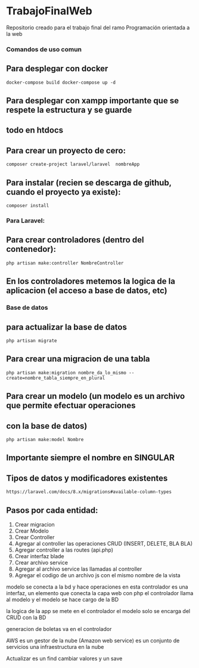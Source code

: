 # TrabajoFinalWeb
Repositorio creado para el trabajo final del ramo Programación orientada a la web

### Comandos de uso comun

## Para desplegar con docker
``
    docker-compose build
    docker-compose up -d
``
## Para desplegar con xampp importante que se respete la estructura y se guarde
## todo en htdocs

## Para crear un proyecto de cero:
``
  composer create-project laravel/laravel  nombreApp
``

## Para instalar (recien se descarga de github, cuando el proyecto ya existe):
``
    composer install
``

### Para Laravel:

## Para crear controladores (dentro del contenedor):

``
    php artisan make:controller NombreController
``
## En los controladores metemos la logica de la aplicacion (el acceso a base de datos, etc)

### Base de datos

## para actualizar la base de datos

``
    php artisan migrate
``

## Para crear una migracion de una tabla
``
    php artisan make:migration nombre_da_lo_mismo --create=nombre_tabla_siempre_en_plural
``

## Para crear un modelo (un modelo es un archivo que permite efectuar operaciones
## con la base de datos)
``
    php artisan make:model Nombre
``
## Importante siempre el nombre en SINGULAR

## Tipos de datos y modificadores existentes
``
https://laravel.com/docs/8.x/migrations#available-column-types
``

## Pasos por cada entidad:
1. Crear migracion
2. Crear Modelo
3. Crear Controller
4. Agregar al controller las operaciones CRUD (INSERT, DELETE, BLA BLA)
5. Agregar controller a las routes (api.php)
6. Crear interfaz blade
7. Crear archivo service
8. Agregar al archivo service las llamadas al controller
9. Agregar el codigo de un archivo js con el mismo nombre de la vista

modelo se conecta a la bd y hace operaciones en esta
controlador es una interfaz, un elemento que conecta la capa web con php
el controlador llama al modelo y el modelo se hace cargo de la BD

la logica de la app se mete en el controlador
el modelo solo se encarga del CRUD con la BD

generacion de boletas va en el controlador

AWS es un gestor de la nube (Amazon web service)
es un conjunto de servicios
una infraestructura en la nube

Actualizar es un find cambiar valores y un save